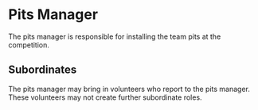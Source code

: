 # Pits Manager

The pits manager is responsible for installing the team pits at the
competition.

## Subordinates

The pits manager may bring in volunteers who report to the pits
manager.  These volunteers may not create further subordinate roles.

